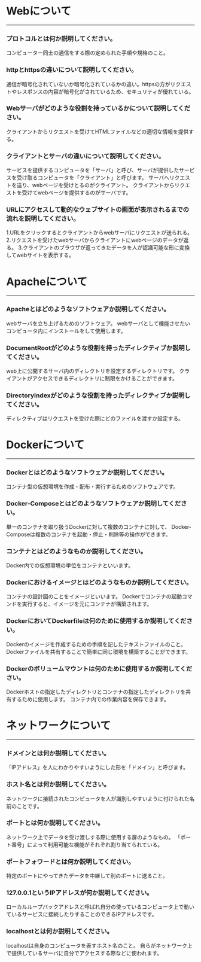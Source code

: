 # Webについて
---
### プロトコルとは何か説明してください。
コンピューター同士の通信をする際の定められた手順や規格のこと。



### httpとhttpsの違いについて説明してください。
通信が暗号化されていないか暗号化されているかの違い。httpsの方がリクエストやレスポンスの内容が暗号化がされているため、セキュリティが優れている。



### Webサーバがどのような役割を持っているかについて説明してください。
クライアントからリクエストを受けてHTMLファイルなどの適切な情報を提供する。



### クライアントとサーバの違いについて説明してください。
サービスを提供するコンピュータを「サーバ」と呼び、サーバが提供したサービスを受け取るコンピュータを「クライアント」と呼びます。
サーバへリクエストを送り、webページを受けとるのがクライアント。
クライアントからリクエストを受けてwebページを提供するのがサーバです。



### URLにアクセスして動的なウェブサイトの画面が表示されるまでの流れを説明してください。
1.URLをクリックするとクライアントからwebサーバにリクエストが送られる。
2.リクエストを受けたwebサーバからクライアントにwebページのデータが返る。
3.クライアントのブラウザが返ってきたデータを人が認識可能な形に変換してwebサイトを表示する。



# Apacheについて
---
### Apacheとはどのようなソフトウェアか説明してください。
webサーバを立ち上げるためのソフトウェア。
webサーバとして機能させたいコンピュータ内にインストールをして使用します。



### DocumentRootがどのような役割を持ったディレクティブか説明してください。
web上に公開するサーバ内のディレクトリを設定するディレクトリです。
クライアントがアクセスできるディレクトリに制限をかけることができます。



### DirectoryIndexがどのような役割を持ったディレクティブか説明してください。
ディレクティブはリクエストを受けた際にどのファイルを渡すか設定する。




# Dockerについて
---
### Dockerとはどのようなソフトウェアか説明してください。
コンテナ型の仮想環境を作成・配布・実行するためのソフトウェアです。



### Docker-Composeとはどのようなソフトウェアか説明してください。
単一のコンテナを取り扱うDockerに対して複数のコンテナに対して、
Docker-Composeは複数のコンテナを起動・停止・削除等の操作ができます。



### コンテナとはどのようなものか説明してください。
Docker内での仮想環境の単位をコンテナといいます。



### Dockerにおけるイメージとはどのようなものか説明してください。
コンテナの設計図のことをイメージといいます。
Dockerでコンテナの起動コマンドを実行すると、イメージを元にコンテナが構築されます。



### DockerにおいてDockerfileは何のために使用するか説明してください。
Dockerのイメージを作成するための手順を記したテキストファイルのこと。
Dockerファイルを共有することで簡単に同じ環境を構築することができます。



### Dockerのボリュームマウントは何のために使用するか説明してください。
Dockerホストの指定したディレクトリとコンテナの指定したディレクトリを共有するために使用します。
コンテナ内での作業内容を保存できます。



# ネットワークについて
---
### ドメインとは何か説明してください。
「IPアドレス」を人にわかりやすいようにした形を「ドメイン」と呼びます。



### ホスト名とは何か説明してください。
ネットワークに接続されたコンピュータを人が識別しやすいように付けられた名前のことです。



### ポートとは何か説明してください。
ネットワーク上でデータを受け渡しする際に使用する扉のようなもの。
「ポート番号」によって利用可能な機能がそれぞれ割り当てられている。



### ポートフォワードとは何か説明してください。
特定のポートにやってきたデータを中継して別のポートに送ること。



### 127.0.0.1というIPアドレスが何か説明してください。
ローカルループバックアドレスと呼ばれ自分の使っているコンピュータ上で動いているサービスに接続したりすることのできるIPアドレスです。



### localhostとは何か説明してください。
localhostは自身のコンピュータを表すホスト名のこと。
自らがネットワーク上で提供しているサーバに自分でアクセスする際などに使われます。






